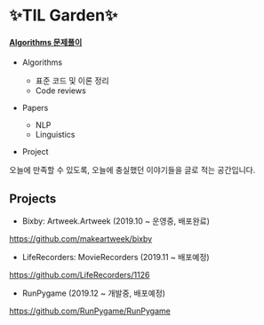 # :sparkles:**TIL Garden**:sparkles:

#### [Algorithms 문제풀이](https://github.com/seoul-ssafy-class-2-studyclub/Algorithms-Tess)

- Algorithms 
  - 표준 코드 및 이론 정리	
  - Code reviews

- Papers
  - NLP
  - Linguistics

- Project

오늘에 만족할 수 있도록, 오늘에 충실했던 이야기들을 글로 적는 공간입니다.





## Projects

- Bixby: Artweek.Artweek (2019.10 ~ 운영중, 배포완료)

https://github.com/makeartweek/bixby

- LifeRecorders: MovieRecorders (2019.11 ~ 배포예정)

https://github.com/LifeRecorders/1126

- RunPygame (2019.12 ~ 개발중, 배포예정)

https://github.com/RunPygame/RunPygame